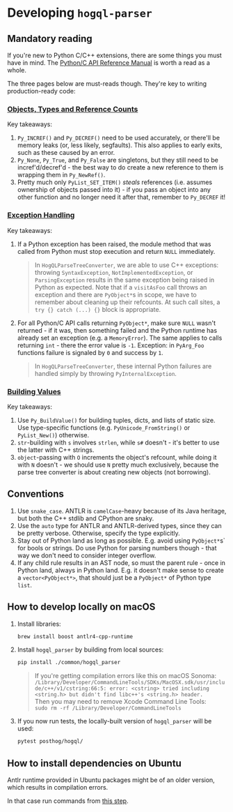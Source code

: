 # Developing `hogql-parser`

## Mandatory reading

If you're new to Python C/C++ extensions, there are some things you must have in mind. The [Python/C API Reference Manual](https://docs.python.org/3/c-api/index.html) is worth a read as a whole.

The three pages below are must-reads though. They're key to writing production-ready code:

### [Objects, Types and Reference Counts](https://docs.python.org/3/c-api/intro.html#objects-types-and-reference-counts)

Key takeaways:

1. `Py_INCREF()` and `Py_DECREF()` need to be used accurately, or there'll be memory leaks (or, less likely, segfaults). This also applies to early exits, such as these caused by an error.
1. `Py_None`, `Py_True`, and `Py_False` are singletons, but they still need to be incref'd/decref'd - the best way to do create a new reference to them is wrapping them in `Py_NewRef()`.
1. Pretty much only `PyList_SET_ITEM()` _steals_ references (i.e. assumes ownership of objects passed into it) - if you pass an object into any other function and no longer need it after that, remember to `Py_DECREF` it!

### [Exception Handling](https://docs.python.org/3/c-api/exceptions.html)

Key takeaways:

1. If a Python exception has been raised, the module method that was called from Python must stop execution and return `NULL` immediately.
    > In `HogQLParseTreeConverter`, we are able to use C++ exceptions: throwing `SyntaxException`,
    > `NotImplementedException`, or `ParsingException` results in the same exception being raised in Python as
    > expected. Note that if a `visitAsFoo` call throws an exception and there are `PyObject*`s in scope, we have to
    > remember about cleaning up their refcounts. At such call sites, a `try {} catch (...) {}` block is appropriate.
1. For all Python/C API calls returning `PyObject*`, make sure `NULL` wasn't returned - if it was, then something failed and the Python runtime has already set an exception (e.g. a `MemoryError`). The same applies to calls returning `int` - there the error value is `-1`. Exception: in `PyArg_Foo` functions failure is signaled by `0` and success by `1`.
    > In `HogQLParseTreeConverter`, these internal Python failures are handled simply by throwing
    > `PyInternalException`.

### [Building Values](https://docs.python.org/3/c-api/arg.html#building-values)

Key takeaways:

1. Use `Py_BuildValue()` for building tuples, dicts, and lists of static size. Use type-specific functions (e.g. `PyUnicode_FromString()` or `PyList_New()`) otherwise.
1. `str`-building with `s` involves `strlen`, while `s#` doesn't - it's better to use the latter with C++ strings.
1. `object`-passing with `O` increments the object's refcount, while doing it with `N` doesn't - we should use `N` pretty much exclusively, because the parse tree converter is about creating new objects (not borrowing).

## Conventions

1. Use `snake_case`. ANTLR is `camelCase`-heavy because of its Java heritage, but both the C++ stdlib and CPython are snaky.
2. Use the `auto` type for ANTLR and ANTLR-derived types, since they can be pretty verbose. Otherwise, specify the type explicitly.
3. Stay out of Python land as long as possible. E.g. avoid using `PyObject*`s` for bools or strings.
   Do use Python for parsing numbers though - that way we don't need to consider integer overflow.
4. If any child rule results in an AST node, so must the parent rule - once in Python land, always in Python land.
   E.g. it doesn't make sense to create a `vector<PyObject*>`, that should just be a `PyObject*` of Python type `list`.

## How to develop locally on macOS

1. Install libraries:

    ```bash
    brew install boost antlr4-cpp-runtime
    ```

1. Install `hogql_parser` by building from local sources:

    ```bash
    pip install ./common/hogql_parser
    ```

    > If you're getting compilation errors like this on macOS Sonoma:  
    > `/Library/Developer/CommandLineTools/SDKs/MacOSX.sdk/usr/include/c++/v1/cstring:66:5: error: <cstring> tried including <string.h> but didn't find libc++'s <string.h> header.`  
    > Then you may need to remove Xcode Command Line Tools:  
    > `sudo rm -rf /Library/Developer/CommandLineTools`

1. If you now run tests, the locally-built version of `hogql_parser` will be used:

    ```bash
    pytest posthog/hogql/
    ```

## How to install dependencies on Ubuntu

Antlr runtime provided in Ubuntu packages might be of an older version, which results in compilation errors.

In that case run commands from [this step](https://github.com/PostHog/posthog/blob/4fba6a63e351131fdb27b85e7ba436446fdb3093/.github/actions/run-backend-tests/action.yml#L100).
